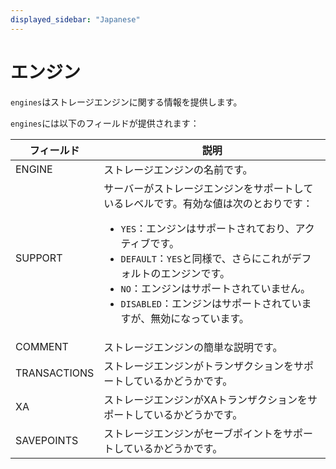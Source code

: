 ```yaml
---
displayed_sidebar: "Japanese"
---
```


# エンジン

`engines`はストレージエンジンに関する情報を提供します。

`engines`には以下のフィールドが提供されます：

| **フィールド** | **説明**                                                     |
| -------------- | ------------------------------------------------------------ |
| ENGINE         | ストレージエンジンの名前です。                                |
| SUPPORT        | サーバーがストレージエンジンをサポートしているレベルです。有効な値は次のとおりです：<ul><li>`YES`：エンジンはサポートされており、アクティブです。</li><li>`DEFAULT`：`YES`と同様で、さらにこれがデフォルトのエンジンです。</li><li>`NO`：エンジンはサポートされていません。</li><li>`DISABLED`：エンジンはサポートされていますが、無効になっています。</li></ul> |
| COMMENT        | ストレージエンジンの簡単な説明です。                          |
| TRANSACTIONS   | ストレージエンジンがトランザクションをサポートしているかどうかです。 |
| XA             | ストレージエンジンがXAトランザクションをサポートしているかどうかです。 |
| SAVEPOINTS     | ストレージエンジンがセーブポイントをサポートしているかどうかです。 |
